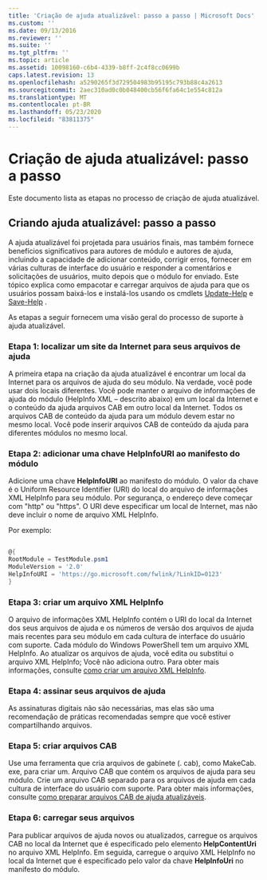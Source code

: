 ```yaml
---
title: 'Criação de ajuda atualizável: passo a passo | Microsoft Docs'
ms.custom: ''
ms.date: 09/13/2016
ms.reviewer: ''
ms.suite: ''
ms.tgt_pltfrm: ''
ms.topic: article
ms.assetid: 10098160-c6b4-4339-b8ff-2c4f8cc0699b
caps.latest.revision: 13
ms.openlocfilehash: a5290265f3d729504983b95195c793b88c4a2613
ms.sourcegitcommit: 2aec310ad0c0b048400cb56f6fa64c1e554c812a
ms.translationtype: MT
ms.contentlocale: pt-BR
ms.lasthandoff: 05/23/2020
ms.locfileid: "83811375"
---
```

# <a name="updatable-help-authoring-step-by-step"></a>Criação de ajuda atualizável: passo a passo

Este documento lista as etapas no processo de criação de ajuda atualizável.

## <a name="authoring-updatable-help-step-by-step"></a>Criando ajuda atualizável: passo a passo

A ajuda atualizável foi projetada para usuários finais, mas também fornece benefícios significativos para autores de módulo e autores de ajuda, incluindo a capacidade de adicionar conteúdo, corrigir erros, fornecer em várias culturas de interface do usuário e responder a comentários e solicitações de usuários, muito depois que o módulo for enviado. Este tópico explica como empacotar e carregar arquivos de ajuda para que os usuários possam baixá-los e instalá-los usando os cmdlets [Update-Help](/powershell/module/Microsoft.PowerShell.Core/Update-Help) e [Save-Help](/powershell/module/Microsoft.PowerShell.Core/Save-Help) .

As etapas a seguir fornecem uma visão geral do processo de suporte à ajuda atualizável.

### <a name="step-1-find-an-internet-site-for-your-help-files"></a>Etapa 1: localizar um site da Internet para seus arquivos de ajuda

A primeira etapa na criação da ajuda atualizável é encontrar um local da Internet para os arquivos de ajuda do seu módulo. Na verdade, você pode usar dois locais diferentes. Você pode manter o arquivo de informações de ajuda do módulo (HelpInfo XML – descrito abaixo) em um local da Internet e o conteúdo da ajuda arquivos CAB em outro local da Internet. Todos os arquivos CAB de conteúdo da ajuda para um módulo devem estar no mesmo local. Você pode inserir arquivos CAB de conteúdo da ajuda para diferentes módulos no mesmo local.

### <a name="step-2-add-a-helpinfouri-key-to-your-module-manifest"></a>Etapa 2: adicionar uma chave HelpInfoURI ao manifesto do módulo

Adicione uma chave **HelpInfoURI** ao manifesto do módulo. O valor da chave é o Uniform Resource Identifier (URI) do local do arquivo de informações XML HelpInfo para seu módulo. Por segurança, o endereço deve começar com "http" ou "https". O URI deve especificar um local de Internet, mas não deve incluir o nome de arquivo XML HelpInfo.

Por exemplo:

```powershell

@{
RootModule = TestModule.psm1
ModuleVersion = '2.0'
HelpInfoURI = 'https://go.microsoft.com/fwlink/?LinkID=0123'
}
```

### <a name="step-3-create-a-helpinfo-xml-file"></a>Etapa 3: criar um arquivo XML HelpInfo

O arquivo de informações XML HelpInfo contém o URI do local da Internet dos seus arquivos de ajuda e os números de versão dos arquivos de ajuda mais recentes para seu módulo em cada cultura de interface do usuário com suporte. Cada módulo do Windows PowerShell tem um arquivo XML HelpInfo. Ao atualizar os arquivos de ajuda, você edita ou substitui o arquivo XML HelpInfo; Você não adiciona outro. Para obter mais informações, consulte [como criar um arquivo XML HelpInfo](./how-to-create-a-helpinfo-xml-file.md).

### <a name="step-4-sign-your-help-files"></a>Etapa 4: assinar seus arquivos de ajuda

As assinaturas digitais não são necessárias, mas elas são uma recomendação de práticas recomendadas sempre que você estiver compartilhando arquivos.

### <a name="step-5-create-cab-files"></a>Etapa 5: criar arquivos CAB

Use uma ferramenta que cria arquivos de gabinete (. cab), como MakeCab. exe, para criar um. Arquivo CAB que contém os arquivos de ajuda para seu módulo. Crie um arquivo CAB separado para os arquivos de ajuda em cada cultura de interface do usuário com suporte. Para obter mais informações, consulte [como preparar arquivos CAB de ajuda atualizáveis](./how-to-prepare-updatable-help-cab-files.md).

### <a name="step-6-upload-your-files"></a>Etapa 6: carregar seus arquivos

Para publicar arquivos de ajuda novos ou atualizados, carregue os arquivos CAB no local da Internet que é especificado pelo elemento **HelpContentUri** no arquivo XML HelpInfo. Em seguida, carregue o arquivo XML HelpInfo no local da Internet que é especificado pelo valor da chave **HelpInfoUri** no manifesto do módulo.
